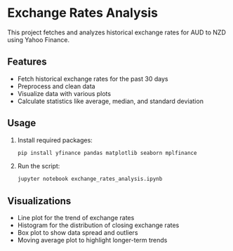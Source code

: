 # Exchange Rates Analysis

This project fetches and analyzes historical exchange rates for AUD to NZD using Yahoo Finance.

## Features
- Fetch historical exchange rates for the past 30 days
- Preprocess and clean data
- Visualize data with various plots
- Calculate statistics like average, median, and standard deviation


## Usage
1. Install required packages:
   ```sh
   pip install yfinance pandas matplotlib seaborn mplfinance

2. Run the script:
   ```sh
   jupyter notebook exchange_rates_analysis.ipynb

## Visualizations
- Line plot for the trend of exchange rates
- Histogram for the distribution of closing exchange rates
- Box plot to show data spread and outliers
- Moving average plot to highlight longer-term trends
 
 

